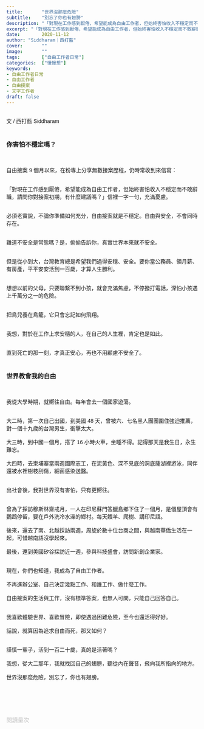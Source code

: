```yaml
---
title:       "世界沒那麼危險"
subtitle:    "別忘了你也有翅膀"
description: "「對現在工作感到厭倦，希望能成為自由工作者，但始終害怕收入不穩定而不敢辭職，請問你對接案初期，有什麼建議嗎？」信裡一字一句，充滿憂慮。"
excerpt: "「對現在工作感到厭倦，希望能成為自由工作者，但始終害怕收入不穩定而不敢辭職，請問你對接案初期，有什麼建議嗎？」信裡一字一句，充滿憂慮。"
date:        2020-11-12
author: "Siddharam｜西打藍"
cover:       ""
image:       ""
tags:        ["自由工作者日常"]
categories:  ["慢慢想"]
keywords:
- 自由工作者日常
- 自由工作者
- 自由接案
- 文字工作者
draft: false
---
```


<article style="font-family: 'Noto Sans TC', '微軟正黑體', sans-serif; font-weight: 300;">

<br>文 / 西打藍 Siddharam<br><br>

<h3 class="article-h1-color">你害怕不穩定嗎？</h3><br>

自由接案 9 個月以來，在粉專上分享無數接案歷程，仍時常收到來信寫：<br><br>

「對現在工作感到厭倦，希望能成為自由工作者，但始終害怕收入不穩定而不敢辭職，請問你對接案初期，有什麼建議嗎？」信裡一字一句，充滿憂慮。<br><br>

必須老實說，不論你準備如何充分，自由接案就是不穩定。自由與安全，不會同時存在。<br><br>

難道不安全是常態嗎？是，偷偷告訴你，真實世界本來就不安全。<br><br>

但是從小到大，台灣教育總是希望我們過得安穩、安全。要你當公務員、領月薪、有房產，平平安安活到一百歲，才算人生勝利。<br><br>

想想以前的父母，只要聯繫不到小孩，就會充滿焦慮，不停撥打電話，深怕小孩遇上千萬分之一的危險。<br><br>

把鳥兒養在鳥籠，它只會忘記如何飛翔。<br><br>

我想，對於在工作上求安穩的人，在自己的人生裡，肯定也是如此。<br><br>

直到死亡的那一刻，才真正安心，再也不用顧慮不安全了。<br><br>


<h3 class="article-h1-color">世界教會我的自由</h3><br>

我從大學時期，就嚮往自由。每年會去一個國家遊蕩。<br><br>

大二時，第一次自己出國，到美國 48 天，曾被六、七名黑人團團圍住強迫推薦，對一個十九歲的台灣男生，衝擊太大。<br><br>
大三時，到中國一個月，搭了 16 小時火車，坐睡不得。記得那天是我生日，永生難忘。<br><br>
大四時，去柬埔寨當兩週國際志工，在泥黃色、深不見底的洞底薩湖裡游泳，同伴還被水裡樹枝刮傷，細菌感染送醫。<br><br>

出社會後，我對世界沒有害怕，只有更嚮往。<br><br>

曾為了採訪穆斯林齋戒月，一人在印尼蘇門答臘島鄉下住了一個月，是個屋頂會有鸚鵡停留，要在戶外洗冷水澡的鄉村。每天餵羊、爬樹、講印尼語。<br><br>
後來，還去了南、北越採訪兩週，周旋於數十位台商之間，與越南華僑生活在一起，可惜越南語沒學起來。<br><br>
最後，還到美國矽谷採訪近一週，參與科技盛會，訪問新創企業家。<br><br>

現在，你們也知道，我成為了自由工作者。<br><br>
不再進辦公室、自己決定幾點工作、和誰工作、做什麼工作。<br><br>
自由接案的生活與工作，沒有標準答案，也無人可問，只能自己回答自己。<br><br>

我喜歡體驗世界、喜歡冒險，即使遇過困難危險，至今也還活得好好。<br><br>
話說，就算因為追求自由而死，那又如何？<br><br>

謹慎一輩子，活到一百二十歲，真的是活著嗎？<br><br>
我想，從大二那年，我就找回自己的翅膀，聽從內在聲音，飛向我所指向的地方。<br><br>
世界沒那麼危險，別忘了，你也有翅膀。<br><br>





<br><br><br>

</article>

<div style="color: #bfbfbf; font-size: 15px;" id="busuanzi_container_page_pv">
  閱讀量<span id="busuanzi_value_page_pv"></span>次
</div>

<script src="../../js/post.js"></script>




